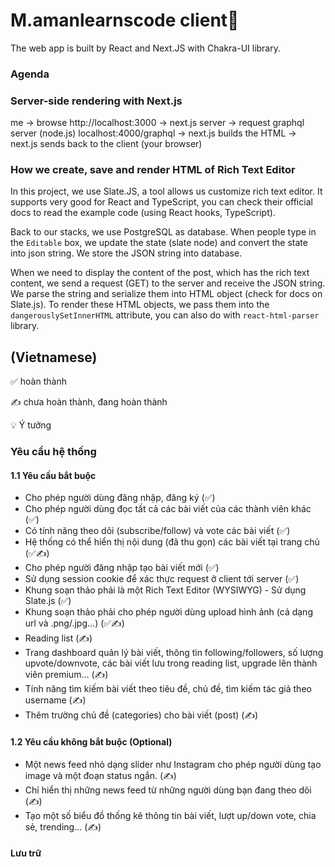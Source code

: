 # M.amanlearnscode client📘

The web app is built by React and Next.JS with Chakra-UI library.

### Agenda

### Server-side rendering with Next.js

me -> browse http://localhost:3000
-> next.js server
-> request graphql server (node.js) localhost:4000/graphql
-> next.js builds the HTML
-> next.js sends back to the client (your browser)

### How we create, save and render HTML of Rich Text Editor

In this project, we use Slate.JS, a tool allows us customize rich text editor.
It supports very good for React and TypeScript, you can check their official
docs to read the example code (using React hooks, TypeScript).

Back to our stacks, we use PostgreSQL as database. When people type in the
`Editable` box, we update the state (slate node) and convert the state into json
string. We store the JSON string into database.

When we need to display the content of the post, which has the rich text
content, we send a request (GET) to the server and receive the JSON string. We
parse the string and serialize them into HTML object (check for docs on
Slate.js). To render these HTML objects, we pass them into the
`dangerouslySetInnerHTML` attribute, you can also do with `react-html-parser` library.

## (Vietnamese)

✅ hoàn thành

✍️ chưa hoàn thành, đang hoàn thành

💡 Ý tưởng

### Yêu cầu hệ thống

#### 1.1 Yêu cầu bắt buộc

- Cho phép người dùng đăng nhập, đăng ký (✅)
- Cho phép người dùng đọc tất cả các bài viết của các thành viên khác (✅)
- Có tính năng theo dõi (subscribe/follow) và vote các bài viết (✅)
- Hệ thống có thể hiển thị nội dung (đã thu gọn) các bài viết tại trang chủ (✅✍️)
- Cho phép người đăng nhập tạo bài viết mới (✅)
- Sử dụng session cookie để xác thực request ở client tới server (✅)
- Khung soạn thảo phải là một Rich Text Editor (WYSIWYG) - Sử dụng Slate.js (✅)
- Khung soạn thảo phải cho phép người dùng upload hình ảnh (cả dạng url và
  .png/.jpg...) (✅✍️)
- Reading list (✍️)
- Trang dashboard quản lý bài viết, thông tin following/followers, số lượng
  upvote/downvote, các bài viết lưu trong reading list, upgrade lên thành viên
  premium... (✍️)
- Tính năng tìm kiếm bài viết theo tiêu đề, chủ đề, tìm kiếm tác giả theo username (✍️)
- Thêm trường chủ đề (categories) cho bài viết (post) (✍️)

#### 1.2 Yêu cầu không bắt buộc (Optional)

- Một news feed nhỏ dạng slider như Instagram cho phép người dùng tạo image và
  một đoạn status ngắn. (✍️)
- Chỉ hiển thị những news feed từ những người dùng bạn đang theo dõi (✍️)
- Tạo một số biểu đồ thống kê thông tin bài viết, lượt up/down vote, chia sẻ,
  trending... (✍️)

#### Lưu trữ
